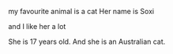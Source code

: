 my favourite animal is a cat
Her name is Soxi

and I like her a lot 

She is 17 years old. And she is an Australian cat.
